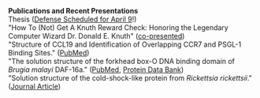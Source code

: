 <body>
<b>Publications and Recent Presentations</b><br>
Thesis (<a href="https://mastercal.uww.edu/MasterCalendar/EventDetails.aspx?data=hHr80o3M7J4%2fu%2fwKbUMSvWukMU7ULPiuHrXFxzeaX88FW5rrdVUau%2bMv8wVdGVoH">Defense Scheduled for April 9</a>!)<br>
&quot;How To (Not) Get A Knuth Reward Check: Honoring the Legendary Computer Wizard Dr. Donald E. Knuth&quot; (<a href="https://uww.webex.com/webappng/sites/uww/recording/870331568a664079aefd5b908e7def07/playback">co-presented</a>)<br>
&quot;Structure of CCL19 and Identification of Overlapping CCR7 and PSGL-1 Binding Sites.&quot; (<a href="https://www.ncbi.nlm.nih.gov/pmc/articles/PMC4809050/">PubMed</a>)<br>
&quot;The solution structure of the forkhead box-O DNA binding domain of <i>Brugia malayi</i> DAF-16a.&quot; (<a href="https://www.ncbi.nlm.nih.gov/pmc/articles/PMC4809524/">PubMed</a>, 
<a href="https://www.rcsb.org/structure/2MBF">Protein Data Bank</a>)<br>
&quot;Solution structure of the cold-shock-like protein from <i>Rickettsia rickettsii</i>.&quot; (<a href="https://doi.org/10.1107/S174430911203881X">Journal Article</a>)<br>
<!--<br>
<form action="https://sschoellerstem.github.io">
  <button type="submit" style="background-color:#0000ff;color:whitesmoke">&lt;-Back to my homepage</button>
</form>-->
</body>
